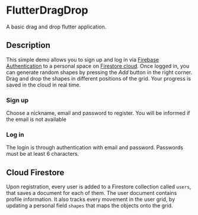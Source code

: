 # FlutterDragDrop

A basic drag and drop flutter application.

## Description
This simple demo allows you to sign up and log in via [Firebase Authentication](https://firebase.google.com/products/auth) 
to a personal space on [Firestore cloud](https://firebase.google.com/products/firestore).
Once logged in, you can generate random shapes by pressing the *Add* button in the right corner.
Drag and drop the shapes in different positions of the grid.
Your progress is saved in the cloud in real time.

### Sign up
Choose a nickname, email and password to register. You will be informed if the email is not available

### Log in
The login is through authentication with email and password. Passwords must be at least 6 characters.

## Cloud Firestore
Upon registration, every user is added to a Firestore collection called `users`, that saves a document
for each of them. The user document contains profile information. It also tracks every movement in 
the user grid, by updating a personal field `shapes` that maps the objects onto the grid.
